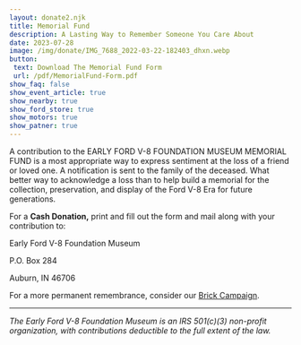 ```yaml
---
layout: donate2.njk
title: Memorial Fund
description: A Lasting Way to Remember Someone You Care About
date: 2023-07-28
image: /img/donate/IMG_7688_2022-03-22-182403_dhxn.webp
button: 
 text: Download The Memorial Fund Form
 url: /pdf/MemorialFund-Form.pdf
show_faq: false
show_event_article: true
show_nearby: true
show_ford_store: true
show_motors: true
show_patner: true
---
```

A contribution to the EARLY FORD V-8 FOUNDATION MUSEUM MEMORIAL FUND is a most appropriate way to express sentiment at the loss of a friend or loved one. A notification is sent to the family of the deceased. What better way to acknowledge a loss than to help build a memorial for the collection, preservation, and display of the Ford V-8 Era for future generations.  
  
For a **Cash Donation,** print and fill out the form and mail along with your contribution to:

Early Ford V-8 Foundation Museum

P.O. Box 284

Auburn, IN 46706  
  
For a more permanent remembrance, consider our [Brick Campaign](https://fordv8foundation.org/donate/brick-campaign).

--- 
_The Early Ford V-8 Foundation Museum is an IRS 501(c)(3) non-profit organization, with contributions deductible to the full extent of the law._


